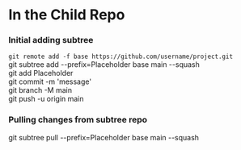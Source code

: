 <!-- In the Child Repo -->
<!-- Initial adding subtree -->
<h1>In the Child Repo</h1>
<h3>Initial adding subtree</h3>
<code>git remote add -f base https://github.com/username/project.git</code>
<br/>
git subtree add --prefix=Placeholder base main --squash
<br/>
git add Placeholder
<br/>
git commit -m 'message'
<br/>
git branch -M main
<br/>
git push -u origin main
<br/>

<!-- Pulling changes from subtree repo -->
<h3>Pulling changes from subtree repo</h3>
git subtree pull --prefix=Placeholder base main --squash
